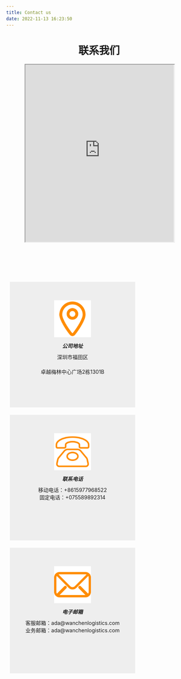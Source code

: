 ```yaml
---
title: Contact us
date: 2022-11-13 16:23:50
---
```


# <center> 联系我们

<div style="height:480px;width:80%;margin:10px auto;">
    <iframe width="100%" height="100%" src="https://aipage.bce.baidu.com/openapi/bmap?lng=118.78302479003001&amp;lat=31.97897175020075&amp;zoom=19&amp;title=&amp;info=">
    </iframe>
</div>
<div style="display:block;text-align: center;max-width: 1200px;margin:100px auto;">
<div style="float:left; width: 340px;height: 340px; margin: 10px;background-color: #EEEEEE;">
    <img style="margin:50px auto; width:100px;height:100px;" src="images/contact/地点.svg">
    <h5 style="font-weight:bold;margin:-40px 0px 0px 0px;padding:0px;">公司地址</h5>
    <p style="margin:10px 20px 20px 20px">
        深圳市福田区
    </p>
    <p style="margin:10px 20px 20px 20px">
        卓越梅林中心广场2栋1301B
    </p>
</div>
<div style="float:left; width: 340px;height: 340px; margin: 10px;background-color: #EEEEEE;">
<img style="margin:50px auto; width:100px;height:100px;" src="images/contact/电话.svg">
    <h5 style="font-weight:bold;margin:-40px 0px 0px 0px;padding:0px;">联系电话</h5>
    <p style="margin:10px 20px 0px 20px">
        移动电话：+8615977968522
    </p>
    <p style="margin:00px 20px 20px 20px">
        固定电话：+075589892314
    </p>
</div>
<div style="float:left; width: 340px;height: 340px; margin: 10px;background-color: #EEEEEE;">
    <img style="margin:50px auto; width:100px;height:100px;" src="images/contact/Email.svg">
    <h5 style="font-weight:bold;margin:-40px 0px 0px 0px;padding:0px;">电子邮箱</h5>
    <p style="margin:10px 20px 0px 20px">
        客服邮箱：ada@wanchenlogistics.com
    </p>
    <p style="margin:00px 20px 20px 20px">
        业务邮箱：ada@wanchenlogistics.com
    </p>
</div>
</div>
<div style="clear:both; height:50px;">
</div>

